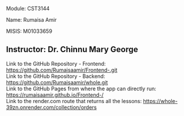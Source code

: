Module: CST3144

Name: Rumaisa Amir

MISIS: M01033659

Instructor: Dr. Chinnu Mary George
------------------------------------------------------------------------------------------------------------------

Link to the GitHub Repository - Frontend: https://github.com/Rumaisaamir/Frontend-.git                                                                                 
Link to the GitHub Repository - Backend:  https://github.com/Rumaisaamir/whole.git                                                          
Link to the GitHub Pages from where the app can directly run: https://rumaisaamir.github.io/Frontend-/                                             
Link to the render.com route that returns all the lessons: https://whole-39zn.onrender.com/collection/orders                                       
